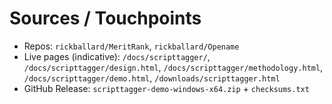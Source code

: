 # Sources / Touchpoints
- Repos: `rickballard/MeritRank`, `rickballard/Opename`
- Live pages (indicative): `/docs/scripttagger/`, `/docs/scripttagger/design.html`, `/docs/scripttagger/methodology.html`, `/docs/scripttagger/demo.html`, `/downloads/scripttagger.html`
- GitHub Release: `scripttagger-demo-windows-x64.zip` + `checksums.txt`
